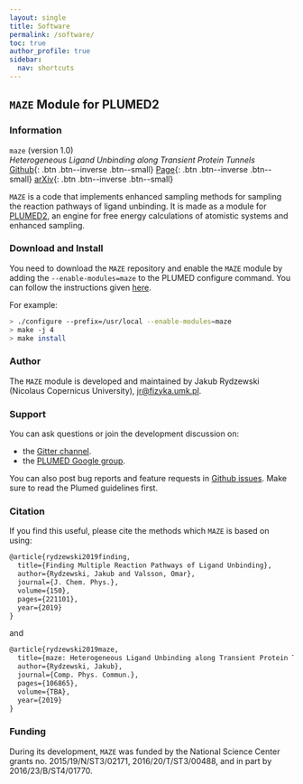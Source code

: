 ```yaml
---
layout: single
title: Software
permalink: /software/
toc: true
author_profile: true
sidebar:
  nav: shortcuts
---
```


## `MAZE` Module for PLUMED2

### Information

`maze` (version 1.0)  
*Heterogeneous Ligand Unbinding along Transient Protein Tunnels*  
[Github](https://github.com/maze-code/plumed2-maze){: .btn .btn--inverse .btn--small}
[Page](https://maze-code.github.io){: .btn .btn--inverse .btn--small}
[arXiv](https://arxiv.org/abs/1808.08089){: .btn .btn--inverse .btn--small}

`MAZE` is a code that implements enhanced sampling methods for sampling the 
reaction pathways of ligand unbinding. It is made as a module for 
[PLUMED2](https://plumed.github.io/doc-v2.5/user-doc/html/index.html), an engine for 
free energy calculations of atomistic systems and enhanced sampling.

### Download and Install

You need to download the `MAZE` repository and enable the `MAZE` module by adding 
the `--enable-modules=maze` to the PLUMED configure command. You can follow the
instructions given
[here](https://plumed.github.io/doc-v2.4/user-doc/html/_installation.html). 

For example:
```sh
> ./configure --prefix=/usr/local --enable-modules=maze
> make -j 4
> make install
```

### Author

The `MAZE` module is developed and maintained by Jakub Rydzewski (Nicolaus 
Copernicus University), <jr@fizyka.umk.pl>.

### Support

You can ask questions or join the development discussion on:
- the [Gitter channel](https://gitter.im/maze-code/).
- the [PLUMED Google group](https://groups.google.com/forum/#!forum/plumed-users).

You can also post bug reports and feature requests in [Github
issues](https://github.com/maze-code/plumed2-maze/issues). Make sure to read the
Plumed guidelines first.

### Citation

If you find this useful, please cite the methods which `MAZE` is based on
using:

```latex
@article{rydzewski2019finding,
  title={Finding Multiple Reaction Pathways of Ligand Unbinding},
  author={Rydzewski, Jakub and Valsson, Omar},
  journal={J. Chem. Phys.},
  volume={150},
  pages={221101},
  year={2019}
}
```

and

```latex
@article{rydzewski2019maze,
  title={maze: Heterogeneous Ligand Unbinding along Transient Protein Tunnels},
  author={Rydzewski, Jakub},
  journal={Comp. Phys. Commun.},
  pages={106865},
  volume={TBA},
  year={2019}
}
```

### Funding

During its development, `MAZE` was funded by the National Science Center grants
no. 2015/19/N/ST3/02171, 2016/20/T/ST3/00488, and in part by 2016/23/B/ST4/01770.
